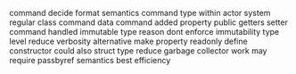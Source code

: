 command decide format semantics command type within actor system regular class command data command added property public getters setter command handled immutable type reason dont enforce immutability type level reduce verbosity alternative make property readonly define constructor could also struct type reduce garbage collector work may require passbyref semantics best efficiency